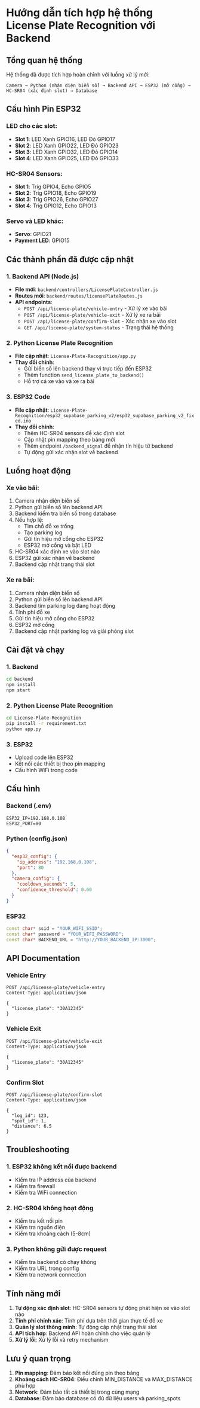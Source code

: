 # Hướng dẫn tích hợp hệ thống License Plate Recognition với Backend

## Tổng quan hệ thống

Hệ thống đã được tích hợp hoàn chỉnh với luồng xử lý mới:

```
Camera → Python (nhận diện biển số) → Backend API → ESP32 (mở cổng) → HC-SR04 (xác định slot) → Database
```

## Cấu hình Pin ESP32

### LED cho các slot:
- **Slot 1**: LED Xanh GPIO16, LED Đỏ GPIO17
- **Slot 2**: LED Xanh GPIO22, LED Đỏ GPIO23  
- **Slot 3**: LED Xanh GPIO32, LED Đỏ GPIO14
- **Slot 4**: LED Xanh GPIO25, LED Đỏ GPIO33

### HC-SR04 Sensors:
- **Slot 1**: Trig GPIO4, Echo GPIO5
- **Slot 2**: Trig GPIO18, Echo GPIO19
- **Slot 3**: Trig GPIO26, Echo GPIO27
- **Slot 4**: Trig GPIO12, Echo GPIO13

### Servo và LED khác:
- **Servo**: GPIO21
- **Payment LED**: GPIO15

## Các thành phần đã được cập nhật

### 1. Backend API (Node.js)
- **File mới**: `backend/controllers/LicensePlateController.js`
- **Routes mới**: `backend/routes/licensePlateRoutes.js`
- **API endpoints**:
  - `POST /api/license-plate/vehicle-entry` - Xử lý xe vào bãi
  - `POST /api/license-plate/vehicle-exit` - Xử lý xe ra bãi
  - `POST /api/license-plate/confirm-slot` - Xác nhận xe vào slot
  - `GET /api/license-plate/system-status` - Trạng thái hệ thống

### 2. Python License Plate Recognition
- **File cập nhật**: `License-Plate-Recognition/app.py`
- **Thay đổi chính**:
  - Gửi biển số lên backend thay vì trực tiếp đến ESP32
  - Thêm function `send_license_plate_to_backend()`
  - Hỗ trợ cả xe vào và xe ra bãi

### 3. ESP32 Code
- **File cập nhật**: `License-Plate-Recognition/esp32_supabase_parking_v2/esp32_supabase_parking_v2_fixed.ino`
- **Thay đổi chính**:
  - Thêm HC-SR04 sensors để xác định slot
  - Cập nhật pin mapping theo bảng mới
  - Thêm endpoint `/backend_signal` để nhận tín hiệu từ backend
  - Tự động gửi xác nhận slot về backend

## Luồng hoạt động

### Xe vào bãi:
1. Camera nhận diện biển số
2. Python gửi biển số lên backend API
3. Backend kiểm tra biển số trong database
4. Nếu hợp lệ:
   - Tìm chỗ đỗ xe trống
   - Tạo parking log
   - Gửi tín hiệu mở cổng cho ESP32
   - ESP32 mở cổng và bật LED
5. HC-SR04 xác định xe vào slot nào
6. ESP32 gửi xác nhận về backend
7. Backend cập nhật trạng thái slot

### Xe ra bãi:
1. Camera nhận diện biển số
2. Python gửi biển số lên backend API
3. Backend tìm parking log đang hoạt động
4. Tính phí đỗ xe
5. Gửi tín hiệu mở cổng cho ESP32
6. ESP32 mở cổng
7. Backend cập nhật parking log và giải phóng slot

## Cài đặt và chạy

### 1. Backend
```bash
cd backend
npm install
npm start
```

### 2. Python License Plate Recognition
```bash
cd License-Plate-Recognition
pip install -r requirement.txt
python app.py
```

### 3. ESP32
- Upload code lên ESP32
- Kết nối các thiết bị theo pin mapping
- Cấu hình WiFi trong code

## Cấu hình

### Backend (.env)
```
ESP32_IP=192.168.0.108
ESP32_PORT=80
```

### Python (config.json)
```json
{
  "esp32_config": {
    "ip_address": "192.168.0.108",
    "port": 80
  },
  "camera_config": {
    "cooldown_seconds": 5,
    "confidence_threshold": 0.60
  }
}
```

### ESP32
```cpp
const char* ssid = "YOUR_WIFI_SSID";
const char* password = "YOUR_WIFI_PASSWORD";
const char* BACKEND_URL = "http://YOUR_BACKEND_IP:3000";
```

## API Documentation

### Vehicle Entry
```http
POST /api/license-plate/vehicle-entry
Content-Type: application/json

{
  "license_plate": "30A12345"
}
```

### Vehicle Exit
```http
POST /api/license-plate/vehicle-exit
Content-Type: application/json

{
  "license_plate": "30A12345"
}
```

### Confirm Slot
```http
POST /api/license-plate/confirm-slot
Content-Type: application/json

{
  "log_id": 123,
  "spot_id": 1,
  "distance": 6.5
}
```

## Troubleshooting

### 1. ESP32 không kết nối được backend
- Kiểm tra IP address của backend
- Kiểm tra firewall
- Kiểm tra WiFi connection

### 2. HC-SR04 không hoạt động
- Kiểm tra kết nối pin
- Kiểm tra nguồn điện
- Kiểm tra khoảng cách (5-8cm)

### 3. Python không gửi được request
- Kiểm tra backend có chạy không
- Kiểm tra URL trong config
- Kiểm tra network connection

## Tính năng mới

1. **Tự động xác định slot**: HC-SR04 sensors tự động phát hiện xe vào slot nào
2. **Tính phí chính xác**: Tính phí dựa trên thời gian thực tế đỗ xe
3. **Quản lý slot thông minh**: Tự động cập nhật trạng thái slot
4. **API tích hợp**: Backend API hoàn chỉnh cho việc quản lý
5. **Xử lý lỗi**: Xử lý lỗi và retry mechanism

## Lưu ý quan trọng

1. **Pin mapping**: Đảm bảo kết nối đúng pin theo bảng
2. **Khoảng cách HC-SR04**: Điều chỉnh MIN_DISTANCE và MAX_DISTANCE phù hợp
3. **Network**: Đảm bảo tất cả thiết bị trong cùng mạng
4. **Database**: Đảm bảo database có đủ dữ liệu users và parking_spots
